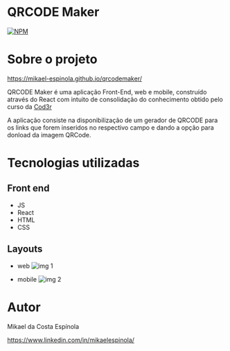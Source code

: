 # QRCODE Maker  
[![NPM](https://img.shields.io/npm/l/react)](https://github.com/mikael-espinola/LavanderiaIasmim/blob/main/LICENCE) 

# Sobre o projeto

https://mikael-espinola.github.io/qrcodemaker/

QRCODE Maker é uma aplicação Front-End, web e mobile, construído através do React com intuito de consolidação do conhecimento obtido pelo curso da [Cod3r](https://www.cod3r.com.br/courses/web-moderno)

A aplicação consiste na disponibilização de um gerador de QRCODE para os links que forem inseridos no respectivo campo e dando a opção para donload da imagem QRCode.

# Tecnologias utilizadas

## Front end
- JS
- React
- HTML 
- CSS 

## Layouts

- web
![img 1](https://github.com/mikael-espinola/qrcodemaker/blob/main/src/assets/imgs/qr1.png)

- mobile
![img 2](https://github.com/mikael-espinola/qrcodemaker/blob/main/src/assets/imgs/qr2.jpg)


# Autor

Mikael da Costa Espínola

https://www.linkedin.com/in/mikaelespinola/
